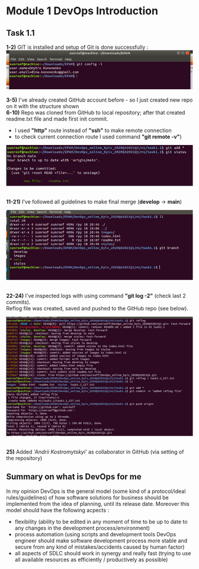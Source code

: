 # Module 1 DevOps Introduction
## Task 1.1
**1-2)** GIT is installed and setup of Git is done successfully :</br>
 ![1](./screenshots/1.png)</br></br>
**3-5)** I've already created GitHub account before - so I just created new repo on it with the structure shown</br>
**6-10)** Repo was cloned from GitHub to local repository; after that  created readme.txt file and made first init commit.  
   - I used **"http"** route instead of **"ssh"** to make remote connection
   - to check current connection route I used command **"git remote -v"**)</br>

![2](./screenshots/2.png)</br></br>

**11-21)** I've followed all guidelines to make final merge (**develop** -> **main**) </br>

![3](./screenshots/3.png)</br></br>

**22-24)** I've inspected logs with using command **"git log -2"** (check last 2 commits).</br>Reflog file was created, saved and pushed to the GitHub repo (see below).</br>

![4](./screenshots/4.png)</br></br>

**25)** Added *'Andrii Kostromytskyi'* as collaborator in GitHub (via setting of the repository)</br>

## Summary on what is DevOps for me
In my opinion DevOps is the general model (some kind of a protocol/ideal rules/guidelines) of how software solutions for business should be implemented from the idea of planning, until its release date.
Moreover this model should have the following acpects :
- flexibility (ability to be edited in any moment of time to be up to date to any changes in the development process/environment)
- process automation (using scripts and development tools DevOps engineer should  make software development process more stable and secure from any kind of mistakes/accidents caused by human factor)
- all aspects of SDLC should work in synergy and really fast (trying to use all available resources as efficiently / productively as possible)
